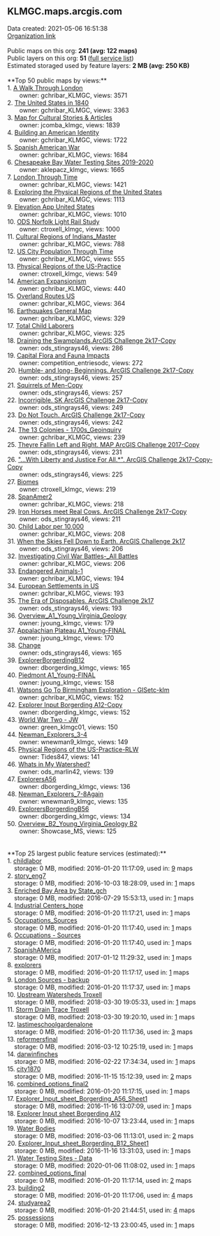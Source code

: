 <h2>KLMGC.maps.arcgis.com</h2> Data created: 2021-05-06 16:51:38 <br /><a target='new' href='https://KLMGC.maps.arcgis.com'>Organization link</a><br /><br />Public maps on this org: <b>241 (avg: 122 maps)</b><br />Public layers on this org: <b>51 </b>(<a target='new' href='https://services.arcgis.com/k6tqtE8v0p34tr4F/ArcGIS/rest/services'>full service list</a>)<br />Estimated storaged used by feature layers: <b>2 MB (avg: 250 KB)</b><br /><br />**Top 50 public maps by views:**<br />  1. <a target='new' href='https://www.arcgis.com/home/item.html?id=ee0194391c3946b98c8f2a51c1662719'>A Walk Through London</a> <br />  &nbsp;&nbsp;&nbsp;&nbsp; &nbsp;&nbsp;owner: gchribar_KLMGC, views: 3571<br />  2. <a target='new' href='https://www.arcgis.com/home/item.html?id=eb5642ec42ba4481bfcd1bba770b42e9'>The United States in 1840</a> <br />  &nbsp;&nbsp;&nbsp;&nbsp; &nbsp;&nbsp;owner: gchribar_KLMGC, views: 3363<br />  3. <a target='new' href='https://www.arcgis.com/home/item.html?id=2b92998ab5844a41a358f1b08d9e4fae'>Map for Cultural Stories  & Articles</a> <br />  &nbsp;&nbsp;&nbsp;&nbsp; &nbsp;&nbsp;owner: jcomba_klmgc, views: 1839<br />  4. <a target='new' href='https://www.arcgis.com/home/item.html?id=989f830102074636b24a297d0a6ea492'>Building an American Identity</a> <br />  &nbsp;&nbsp;&nbsp;&nbsp; &nbsp;&nbsp;owner: gchribar_KLMGC, views: 1722<br />  5. <a target='new' href='https://www.arcgis.com/home/item.html?id=03b666a1b9ea4178b3198b246f6d3610'>Spanish American War</a> <br />  &nbsp;&nbsp;&nbsp;&nbsp; &nbsp;&nbsp;owner: gchribar_KLMGC, views: 1684<br />  6. <a target='new' href='https://www.arcgis.com/home/item.html?id=6745ff574edb423ab308bee6c72dfacf'>Chesapeake Bay Water Testing Sites 2019-2020</a> <br />  &nbsp;&nbsp;&nbsp;&nbsp; &nbsp;&nbsp;owner: aklepacz_klmgc, views: 1665<br />  7. <a target='new' href='https://www.arcgis.com/home/item.html?id=13f810d85d0440f4976de5e5a1268831'>London Through Time</a> <br />  &nbsp;&nbsp;&nbsp;&nbsp; &nbsp;&nbsp;owner: gchribar_KLMGC, views: 1421<br />  8. <a target='new' href='https://www.arcgis.com/home/item.html?id=7de6146c4c71403db2556e53c39e216c'>Exploring the Physical Regions of the United States</a> <br />  &nbsp;&nbsp;&nbsp;&nbsp; &nbsp;&nbsp;owner: gchribar_KLMGC, views: 1113<br />  9. <a target='new' href='https://www.arcgis.com/home/item.html?id=e7308e6fd71a444b97718fae3e629264'>Elevation App United States</a> <br />  &nbsp;&nbsp;&nbsp;&nbsp; &nbsp;&nbsp;owner: gchribar_KLMGC, views: 1010<br />  10. <a target='new' href='https://www.arcgis.com/home/item.html?id=227f3d4a5a024dff92b9db4d1a99c32e'>ODS Norfolk Light Rail Study </a> <br />  &nbsp;&nbsp;&nbsp;&nbsp; &nbsp;&nbsp;owner: ctroxell_klmgc, views: 1000<br />  11. <a target='new' href='https://www.arcgis.com/home/item.html?id=5b847ab41f7d4e2b9e95d8abd6c1dca5'>Cultural Regions of Indians_Master</a> <br />  &nbsp;&nbsp;&nbsp;&nbsp; &nbsp;&nbsp;owner: gchribar_KLMGC, views: 788<br />  12. <a target='new' href='https://www.arcgis.com/home/item.html?id=860cc1d3d1fe414ab16ae926a104474f'>US City Population Through Time</a> <br />  &nbsp;&nbsp;&nbsp;&nbsp; &nbsp;&nbsp;owner: gchribar_KLMGC, views: 555<br />  13. <a target='new' href='https://www.arcgis.com/home/item.html?id=e4748d37bd5b4de2b3a05a6cebf38534'>Physical Regions of the US-Practice</a> <br />  &nbsp;&nbsp;&nbsp;&nbsp; &nbsp;&nbsp;owner: ctroxell_klmgc, views: 549<br />  14. <a target='new' href='https://www.arcgis.com/home/item.html?id=947b965878f94733a7e71fe0ff554351'>American Expansionism</a> <br />  &nbsp;&nbsp;&nbsp;&nbsp; &nbsp;&nbsp;owner: gchribar_KLMGC, views: 440<br />  15. <a target='new' href='https://www.arcgis.com/home/item.html?id=134f5acb205b4c019c0a321c1f0c406e'>Overland Routes US</a> <br />  &nbsp;&nbsp;&nbsp;&nbsp; &nbsp;&nbsp;owner: gchribar_KLMGC, views: 364<br />  16. <a target='new' href='https://www.arcgis.com/home/item.html?id=46da578a7c004d039a7edc7545b6c91b'>Earthquakes General Map</a> <br />  &nbsp;&nbsp;&nbsp;&nbsp; &nbsp;&nbsp;owner: gchribar_KLMGC, views: 329<br />  17. <a target='new' href='https://www.arcgis.com/home/item.html?id=92da70e7eec8484493f9b5b25204c17e'>Total Child Laborers</a> <br />  &nbsp;&nbsp;&nbsp;&nbsp; &nbsp;&nbsp;owner: gchribar_KLMGC, views: 325<br />  18. <a target='new' href='https://www.arcgis.com/home/item.html?id=05efa96e769146118a7b3f410011819b'>Draining the Swamplands.ArcGIS Challenge 2k17-Copy</a> <br />  &nbsp;&nbsp;&nbsp;&nbsp; &nbsp;&nbsp;owner: ods_stingrays46, views: 286<br />  19. <a target='new' href='https://www.arcgis.com/home/item.html?id=718fd68e855e42acb6431177c91681af'>Capital Flora and Fauna Impacts</a> <br />  &nbsp;&nbsp;&nbsp;&nbsp; &nbsp;&nbsp;owner: competition_entriesodc, views: 272<br />  20. <a target='new' href='https://www.arcgis.com/home/item.html?id=6035c3e1e9b342aca56d499d797aa55c'>Humble- and long- Beginnings. ArcGIS Challenge 2k17-Copy</a> <br />  &nbsp;&nbsp;&nbsp;&nbsp; &nbsp;&nbsp;owner: ods_stingrays46, views: 257<br />  21. <a target='new' href='https://www.arcgis.com/home/item.html?id=c0f19580c3794da6a88e15e0e1b39ac3'>Squirrels of Men-Copy</a> <br />  &nbsp;&nbsp;&nbsp;&nbsp; &nbsp;&nbsp;owner: ods_stingrays46, views: 257<br />  22. <a target='new' href='https://www.arcgis.com/home/item.html?id=bb06a5b89225406d8655946999e18857'>Incorrigible. SK ArcGIS Challenge 2k17-Copy</a> <br />  &nbsp;&nbsp;&nbsp;&nbsp; &nbsp;&nbsp;owner: ods_stingrays46, views: 249<br />  23. <a target='new' href='https://www.arcgis.com/home/item.html?id=486315271d3044b6bbd905dd1934ee3e'>Do Not Touch. ArcGIS Challenge 2k17-Copy</a> <br />  &nbsp;&nbsp;&nbsp;&nbsp; &nbsp;&nbsp;owner: ods_stingrays46, views: 242<br />  24. <a target='new' href='https://www.arcgis.com/home/item.html?id=0de584f78f10460c9ac3022286eb18f6'>The 13 Colonies - 1700s_Geoinquiry</a> <br />  &nbsp;&nbsp;&nbsp;&nbsp; &nbsp;&nbsp;owner: gchribar_KLMGC, views: 239<br />  25. <a target='new' href='https://www.arcgis.com/home/item.html?id=78c454958a5e40bcb6fc4a5237017fcf'>Theyre Fallin Left and Right. MAP ArcGIS Challenge 2017-Copy</a> <br />  &nbsp;&nbsp;&nbsp;&nbsp; &nbsp;&nbsp;owner: ods_stingrays46, views: 231<br />  26. <a target='new' href='https://www.arcgis.com/home/item.html?id=0cce87d97f24423984504ada451f8f16'>"...With Liberty and Justice For All.*". ArcGIS Challenge 2k17-Copy-Copy</a> <br />  &nbsp;&nbsp;&nbsp;&nbsp; &nbsp;&nbsp;owner: ods_stingrays46, views: 225<br />  27. <a target='new' href='https://www.arcgis.com/home/item.html?id=21f902eef1654572b0f9507fc6bfb0da'>Biomes</a> <br />  &nbsp;&nbsp;&nbsp;&nbsp; &nbsp;&nbsp;owner: ctroxell_klmgc, views: 219<br />  28. <a target='new' href='https://www.arcgis.com/home/item.html?id=f6fa48656abc4a0aa59c79ce904abe4c'>SpanAmer2</a> <br />  &nbsp;&nbsp;&nbsp;&nbsp; &nbsp;&nbsp;owner: gchribar_KLMGC, views: 218<br />  29. <a target='new' href='https://www.arcgis.com/home/item.html?id=d9e24db464c34cfa99316b7c9f6cacf5'>Iron Horses meet Real Cows. ArcGIS Challenge 2k17-Copy</a> <br />  &nbsp;&nbsp;&nbsp;&nbsp; &nbsp;&nbsp;owner: ods_stingrays46, views: 211<br />  30. <a target='new' href='https://www.arcgis.com/home/item.html?id=280d8339addc4744a92f1385eafefa6a'>Child Labor per 10,000</a> <br />  &nbsp;&nbsp;&nbsp;&nbsp; &nbsp;&nbsp;owner: gchribar_KLMGC, views: 208<br />  31. <a target='new' href='https://www.arcgis.com/home/item.html?id=fa477bc5f33647959864bbec9e225a21'>When the Skies Fell Down to Earth. ArcGIS Challenge 2k17</a> <br />  &nbsp;&nbsp;&nbsp;&nbsp; &nbsp;&nbsp;owner: ods_stingrays46, views: 206<br />  32. <a target='new' href='https://www.arcgis.com/home/item.html?id=ac59e68ddaee4852ae189feb199842d4'>Investigating Civil War Battles-_All Battles</a> <br />  &nbsp;&nbsp;&nbsp;&nbsp; &nbsp;&nbsp;owner: gchribar_KLMGC, views: 206<br />  33. <a target='new' href='https://www.arcgis.com/home/item.html?id=50aed0b4aa4a48e9afe252352ac4d2bf'>Endangered Animals-1</a> <br />  &nbsp;&nbsp;&nbsp;&nbsp; &nbsp;&nbsp;owner: gchribar_KLMGC, views: 194<br />  34. <a target='new' href='https://www.arcgis.com/home/item.html?id=2b763cadd9a04ce6a0c2d65124a844af'>European Settlements in US</a> <br />  &nbsp;&nbsp;&nbsp;&nbsp; &nbsp;&nbsp;owner: gchribar_KLMGC, views: 193<br />  35. <a target='new' href='https://www.arcgis.com/home/item.html?id=8eeff05a3de347b99064fef92e83ed7e'>The Era of Disposables. ArcGIS Challenge 2k17</a> <br />  &nbsp;&nbsp;&nbsp;&nbsp; &nbsp;&nbsp;owner: ods_stingrays46, views: 193<br />  36. <a target='new' href='https://www.arcgis.com/home/item.html?id=6dce5f6fe89f4fe0ad99f03fdadac6f9'>Overview_A1_Young_Virginia_Geology</a> <br />  &nbsp;&nbsp;&nbsp;&nbsp; &nbsp;&nbsp;owner: jyoung_klmgc, views: 179<br />  37. <a target='new' href='https://www.arcgis.com/home/item.html?id=c5fe07e224b34fda8f77d0ad93b88770'>Appalachian Plateau A1_Young-FINAL</a> <br />  &nbsp;&nbsp;&nbsp;&nbsp; &nbsp;&nbsp;owner: jyoung_klmgc, views: 170<br />  38. <a target='new' href='https://www.arcgis.com/home/item.html?id=23df93cbdceb440aab16cb9790088a5b'>Change</a> <br />  &nbsp;&nbsp;&nbsp;&nbsp; &nbsp;&nbsp;owner: ods_stingrays46, views: 165<br />  39. <a target='new' href='https://www.arcgis.com/home/item.html?id=43c376a1e5794c29a95ea9793f1b3dc3'>ExplorerBorgerdingB12</a> <br />  &nbsp;&nbsp;&nbsp;&nbsp; &nbsp;&nbsp;owner: dborgerding_klmgc, views: 165<br />  40. <a target='new' href='https://www.arcgis.com/home/item.html?id=877aa59cdd314ce68ae980eca24c2195'>Piedmont A1_Young-FINAL</a> <br />  &nbsp;&nbsp;&nbsp;&nbsp; &nbsp;&nbsp;owner: jyoung_klmgc, views: 158<br />  41. <a target='new' href='https://www.arcgis.com/home/item.html?id=b0b9e6f2e81e4c72a352c3184e702e8c'>Watsons Go To Birmingham Exploration - GISetc-klm</a> <br />  &nbsp;&nbsp;&nbsp;&nbsp; &nbsp;&nbsp;owner: gchribar_KLMGC, views: 152<br />  42. <a target='new' href='https://www.arcgis.com/home/item.html?id=09707187b76246308ad8f7779fe7ab9c'>Explorer Input Borgerding A12-Copy</a> <br />  &nbsp;&nbsp;&nbsp;&nbsp; &nbsp;&nbsp;owner: dborgerding_klmgc, views: 152<br />  43. <a target='new' href='https://www.arcgis.com/home/item.html?id=87a90241bf8b411c91f250c37cfda0c0'>World War Two - JW</a> <br />  &nbsp;&nbsp;&nbsp;&nbsp; &nbsp;&nbsp;owner: green_klmgc01, views: 150<br />  44. <a target='new' href='https://www.arcgis.com/home/item.html?id=4922555cad624efb8f29f131ff8b04ed'>Newman_Explorers_3-4</a> <br />  &nbsp;&nbsp;&nbsp;&nbsp; &nbsp;&nbsp;owner: wnewman9_klmgc, views: 149<br />  45. <a target='new' href='https://www.arcgis.com/home/item.html?id=58263febd02542c39f201ddc21ea4d9f'>Physical Regions of the US-Practice-RLW</a> <br />  &nbsp;&nbsp;&nbsp;&nbsp; &nbsp;&nbsp;owner: Tides847, views: 141<br />  46. <a target='new' href='https://www.arcgis.com/home/item.html?id=8f752d7ad3364e02b262566f776282d2'>Whats in My Watershed?</a> <br />  &nbsp;&nbsp;&nbsp;&nbsp; &nbsp;&nbsp;owner: ods_marlin42, views: 139<br />  47. <a target='new' href='https://www.arcgis.com/home/item.html?id=cde2df6817724298bd408312c07f0034'>ExplorersA56</a> <br />  &nbsp;&nbsp;&nbsp;&nbsp; &nbsp;&nbsp;owner: dborgerding_klmgc, views: 136<br />  48. <a target='new' href='https://www.arcgis.com/home/item.html?id=9543bfa267924cfbaee37f1f42f6e274'>Newman_Explorers_7-8Again</a> <br />  &nbsp;&nbsp;&nbsp;&nbsp; &nbsp;&nbsp;owner: wnewman9_klmgc, views: 135<br />  49. <a target='new' href='https://www.arcgis.com/home/item.html?id=d5b81a054a784972bdc01b0028b7bb52'>ExplorersBorgerdingB56</a> <br />  &nbsp;&nbsp;&nbsp;&nbsp; &nbsp;&nbsp;owner: dborgerding_klmgc, views: 134<br />  50. <a target='new' href='https://www.arcgis.com/home/item.html?id=fb20a4cd10d24c15b136197a98329dd4'>Overview_B2_Young_Virginia_Geology B2</a> <br />  &nbsp;&nbsp;&nbsp;&nbsp; &nbsp;&nbsp;owner: Showcase_MS, views: 125<br /><br /><br />**Top 25 largest public feature services (estimated):**<br /> 1. <a target='new' href='https://www.arcgis.com/home/item.html?id=24ff5160d94449919b7b387db92e20fb'>childlabor</a><br /> &nbsp;&nbsp;&nbsp;&nbsp;storage: 0 MB, modified: 2016-01-20 11:17:09,  used in: <a target='new' href='https://ed-ind-tb.s3-us-west-1.amazonaws.com/ADI/24ff5160d94449919b7b387db92e20fb.html'> 9</a> maps<br /> 2. <a target='new' href='https://www.arcgis.com/home/item.html?id=bc9078c023c04cdb93a591bc2750cc59'>story_eng7</a><br /> &nbsp;&nbsp;&nbsp;&nbsp;storage: 0 MB, modified: 2016-10-03 18:28:09,  used in: <a target='new' href='https://ed-ind-tb.s3-us-west-1.amazonaws.com/ADI/bc9078c023c04cdb93a591bc2750cc59.html'> 1</a> maps<br /> 3. <a target='new' href='https://www.arcgis.com/home/item.html?id=f398b0cc965e46e6a4955632fa261963'>Enriched Bay Area by State_gch</a><br /> &nbsp;&nbsp;&nbsp;&nbsp;storage: 0 MB, modified: 2016-07-29 15:53:13,  used in: <a target='new' href='https://ed-ind-tb.s3-us-west-1.amazonaws.com/ADI/f398b0cc965e46e6a4955632fa261963.html'> 1</a> maps<br /> 4. <a target='new' href='https://www.arcgis.com/home/item.html?id=40599fb78a60486dbf05840e1d02def4'>Industrial Centers_hope</a><br /> &nbsp;&nbsp;&nbsp;&nbsp;storage: 0 MB, modified: 2016-01-20 11:17:21,  used in: <a target='new' href='https://ed-ind-tb.s3-us-west-1.amazonaws.com/ADI/40599fb78a60486dbf05840e1d02def4.html'> 1</a> maps<br /> 5. <a target='new' href='https://www.arcgis.com/home/item.html?id=4c855bf1640f402e92257257dd53fdbb'>Occupations_Sources</a><br /> &nbsp;&nbsp;&nbsp;&nbsp;storage: 0 MB, modified: 2016-01-20 11:17:40,  used in: <a target='new' href='https://ed-ind-tb.s3-us-west-1.amazonaws.com/ADI/4c855bf1640f402e92257257dd53fdbb.html'> 1</a> maps<br /> 6. <a target='new' href='https://www.arcgis.com/home/item.html?id=845e07db061043fb9a0a55871e1f5aed'>Occupations - Sources</a><br /> &nbsp;&nbsp;&nbsp;&nbsp;storage: 0 MB, modified: 2016-01-20 11:17:40,  used in: <a target='new' href='https://ed-ind-tb.s3-us-west-1.amazonaws.com/ADI/845e07db061043fb9a0a55871e1f5aed.html'> 1</a> maps<br /> 7. <a target='new' href='https://www.arcgis.com/home/item.html?id=19e5b5a0309a47a78b58e808d77559a1'>SpanishAMerica</a><br /> &nbsp;&nbsp;&nbsp;&nbsp;storage: 0 MB, modified: 2017-01-12 11:29:32,  used in: <a target='new' href='https://ed-ind-tb.s3-us-west-1.amazonaws.com/ADI/19e5b5a0309a47a78b58e808d77559a1.html'> 1</a> maps<br /> 8. <a target='new' href='https://www.arcgis.com/home/item.html?id=5118d8bb8672480f96461ac87e2f8058'>explorers</a><br /> &nbsp;&nbsp;&nbsp;&nbsp;storage: 0 MB, modified: 2016-01-20 11:17:17,  used in: <a target='new' href='https://ed-ind-tb.s3-us-west-1.amazonaws.com/ADI/5118d8bb8672480f96461ac87e2f8058.html'> 1</a> maps<br /> 9. <a target='new' href='https://www.arcgis.com/home/item.html?id=ea518011f4144d1d8415d706534d3e7b'>London Sources - backup</a><br /> &nbsp;&nbsp;&nbsp;&nbsp;storage: 0 MB, modified: 2016-01-20 11:17:37,  used in: <a target='new' href='https://ed-ind-tb.s3-us-west-1.amazonaws.com/ADI/ea518011f4144d1d8415d706534d3e7b.html'> 1</a> maps<br /> 10. <a target='new' href='https://www.arcgis.com/home/item.html?id=e2dd5df043f04246a5907fed37786e58'>Upstream Watersheds Troxell</a><br /> &nbsp;&nbsp;&nbsp;&nbsp;storage: 0 MB, modified: 2018-03-30 19:05:33,  used in: <a target='new' href='https://ed-ind-tb.s3-us-west-1.amazonaws.com/ADI/e2dd5df043f04246a5907fed37786e58.html'> 1</a> maps<br /> 11. <a target='new' href='https://www.arcgis.com/home/item.html?id=254d0e54aaf8459e8753fd0a991cd21e'>Storm Drain Trace Troxell</a><br /> &nbsp;&nbsp;&nbsp;&nbsp;storage: 0 MB, modified: 2018-03-30 19:20:10,  used in: <a target='new' href='https://ed-ind-tb.s3-us-west-1.amazonaws.com/ADI/254d0e54aaf8459e8753fd0a991cd21e.html'> 1</a> maps<br /> 12. <a target='new' href='https://www.arcgis.com/home/item.html?id=ec5f9cc6ac5e4febb967488a31edfbc7'>lastimeschoolgardenalone</a><br /> &nbsp;&nbsp;&nbsp;&nbsp;storage: 0 MB, modified: 2016-01-20 11:17:36,  used in: <a target='new' href='https://ed-ind-tb.s3-us-west-1.amazonaws.com/ADI/ec5f9cc6ac5e4febb967488a31edfbc7.html'> 3</a> maps<br /> 13. <a target='new' href='https://www.arcgis.com/home/item.html?id=98b416ba19f24861984a5c24f549e67b'>reformersfinal</a><br /> &nbsp;&nbsp;&nbsp;&nbsp;storage: 0 MB, modified: 2016-03-12 10:25:19,  used in: <a target='new' href='https://ed-ind-tb.s3-us-west-1.amazonaws.com/ADI/98b416ba19f24861984a5c24f549e67b.html'> 1</a> maps<br /> 14. <a target='new' href='https://www.arcgis.com/home/item.html?id=7d15bb47dca54feb91e305d4eb4eb564'>darwinfinches</a><br /> &nbsp;&nbsp;&nbsp;&nbsp;storage: 0 MB, modified: 2016-02-22 17:34:34,  used in: <a target='new' href='https://ed-ind-tb.s3-us-west-1.amazonaws.com/ADI/7d15bb47dca54feb91e305d4eb4eb564.html'> 1</a> maps<br /> 15. <a target='new' href='https://www.arcgis.com/home/item.html?id=7ae1408c3619445fb205aadc3e9ba4c0'>city1870</a><br /> &nbsp;&nbsp;&nbsp;&nbsp;storage: 0 MB, modified: 2016-11-15 15:12:39,  used in: <a target='new' href='https://ed-ind-tb.s3-us-west-1.amazonaws.com/ADI/7ae1408c3619445fb205aadc3e9ba4c0.html'> 2</a> maps<br /> 16. <a target='new' href='https://www.arcgis.com/home/item.html?id=6b30334026ca4464bf8e4e30a051be19'>combined_options_final2</a><br /> &nbsp;&nbsp;&nbsp;&nbsp;storage: 0 MB, modified: 2016-01-20 11:17:15,  used in: <a target='new' href='https://ed-ind-tb.s3-us-west-1.amazonaws.com/ADI/6b30334026ca4464bf8e4e30a051be19.html'> 1</a> maps<br /> 17. <a target='new' href='https://www.arcgis.com/home/item.html?id=8780c3e0cff74db9897e55ebd154059f'>Explorer_Input_sheet_Borgerding_A56_Sheet1</a><br /> &nbsp;&nbsp;&nbsp;&nbsp;storage: 0 MB, modified: 2016-11-16 13:07:09,  used in: <a target='new' href='https://ed-ind-tb.s3-us-west-1.amazonaws.com/ADI/8780c3e0cff74db9897e55ebd154059f.html'> 1</a> maps<br /> 18. <a target='new' href='https://www.arcgis.com/home/item.html?id=4e824d7c61a746678ec36526af6bd169'>Explorer Input sheet Borgerding A12</a><br /> &nbsp;&nbsp;&nbsp;&nbsp;storage: 0 MB, modified: 2016-10-07 13:23:44,  used in: <a target='new' href='https://ed-ind-tb.s3-us-west-1.amazonaws.com/ADI/4e824d7c61a746678ec36526af6bd169.html'> 1</a> maps<br /> 19. <a target='new' href='https://www.arcgis.com/home/item.html?id=dd0bd10f1963497089e0e0793bc723d5'>Water Bodies</a><br /> &nbsp;&nbsp;&nbsp;&nbsp;storage: 0 MB, modified: 2016-03-06 11:13:01,  used in: <a target='new' href='https://ed-ind-tb.s3-us-west-1.amazonaws.com/ADI/dd0bd10f1963497089e0e0793bc723d5.html'> 2</a> maps<br /> 20. <a target='new' href='https://www.arcgis.com/home/item.html?id=27d9603eb8f24c1c95e020f4c41b3d00'>Explorer_Input_sheet_Borgerding_B12_Sheet1</a><br /> &nbsp;&nbsp;&nbsp;&nbsp;storage: 0 MB, modified: 2016-11-16 13:31:03,  used in: <a target='new' href='https://ed-ind-tb.s3-us-west-1.amazonaws.com/ADI/27d9603eb8f24c1c95e020f4c41b3d00.html'> 1</a> maps<br /> 21. <a target='new' href='https://www.arcgis.com/home/item.html?id=dedea1cc563a48b69166ebe79b61c078'>Water Testing Sites - Data</a><br /> &nbsp;&nbsp;&nbsp;&nbsp;storage: 0 MB, modified: 2020-01-06 11:08:02,  used in: <a target='new' href='https://ed-ind-tb.s3-us-west-1.amazonaws.com/ADI/dedea1cc563a48b69166ebe79b61c078.html'> 1</a> maps<br /> 22. <a target='new' href='https://www.arcgis.com/home/item.html?id=bc810c1dcff249c39c37b6d4bbe9a712'>combined_options_final</a><br /> &nbsp;&nbsp;&nbsp;&nbsp;storage: 0 MB, modified: 2016-01-20 11:17:14,  used in: <a target='new' href='https://ed-ind-tb.s3-us-west-1.amazonaws.com/ADI/bc810c1dcff249c39c37b6d4bbe9a712.html'> 2</a> maps<br /> 23. <a target='new' href='https://www.arcgis.com/home/item.html?id=9d5f456673604f1b94a9774f5c5ad633'>building2</a><br /> &nbsp;&nbsp;&nbsp;&nbsp;storage: 0 MB, modified: 2016-01-20 11:17:06,  used in: <a target='new' href='https://ed-ind-tb.s3-us-west-1.amazonaws.com/ADI/9d5f456673604f1b94a9774f5c5ad633.html'> 4</a> maps<br /> 24. <a target='new' href='https://www.arcgis.com/home/item.html?id=ff5beb66df884226ac012e4c143e2ee8'>studyarea2</a><br /> &nbsp;&nbsp;&nbsp;&nbsp;storage: 0 MB, modified: 2016-01-20 21:44:51,  used in: <a target='new' href='https://ed-ind-tb.s3-us-west-1.amazonaws.com/ADI/ff5beb66df884226ac012e4c143e2ee8.html'> 4</a> maps<br /> 25. <a target='new' href='https://www.arcgis.com/home/item.html?id=0ccafca92eaa4ae8ae485965795edc6e'>possessions</a><br /> &nbsp;&nbsp;&nbsp;&nbsp;storage: 0 MB, modified: 2016-12-13 23:00:45,  used in: <a target='new' href='https://ed-ind-tb.s3-us-west-1.amazonaws.com/ADI/0ccafca92eaa4ae8ae485965795edc6e.html'> 1</a> maps<br />